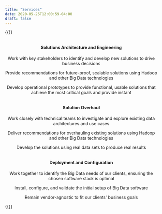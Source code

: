 ```yaml
---
title: "Services"
date: 2020-05-25T12:00:59-04:00
draft: false
---
```


{{<raw-html>}}
<div class="row-services services">
  <div class="column column-services" align="center">
    <span class="fa-stack"><i class="fa fa-circle fa-stack-2x"></i> <i class="fa fa-cloud fa-stack-1x"></i></span>
    <h4>
      <strong>Solutions Architecture and Engineering</strong>
    </h4>
    <p>Work with key stakeholders to identify and develop new solutions to drive business decisions</p>
    <p>Provide recommendations for future-proof, scalable solutions using Hadoop and other Big Data technologies</p>
    <p>Develop operational prototypes to provide functional, usable solutions that achieve the most critical goals and provide instant</p>
  </div>
  <div class="column column-services" align="center">
    <span class="fa-stack"><i class="fa fa-circle fa-stack-2x"></i> <i class="fa fa-compass fa-stack-1x"></i></span>
    <h4>
      <strong>Solution Overhaul</strong>
    </h4>
    <p>Work closely with technical teams to investigate and explore existing data architectures and use cases</p>
    <p>Deliver recommendations for overhauling existing solutions using Hadoop and other Big Data technologies</p>
    <p>Develop the solutions using real data sets to produce real results</p>
  </div>
  <div class="column column-services" align="center">
    <span class="fa-stack"><i class="fa fa-circle fa-stack-2x"></i> <i class="fa fa-database fa-stack-1x"></i></span>
    <h4>
      <strong>Deployment and Configuration</strong>
    </h4>
    <p>Work together to identify the Big Data needs of our clients, ensuring the chosen software stack is optimal</p>
    <p>Install, configure, and validate the initial setup of Big Data software</p>
    <p>Remain vendor-agnostic to fit our clients' business goals</p>
  </div>
</div>
{{</raw-html>}}
